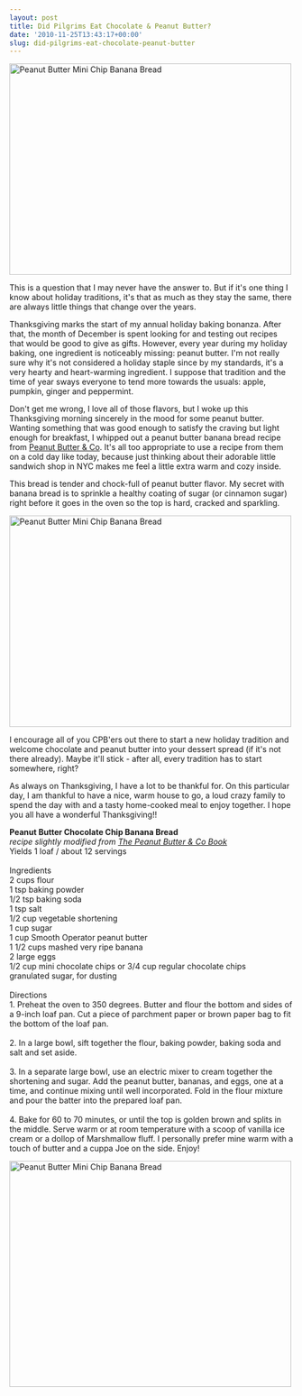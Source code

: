 ```yaml
---
layout: post
title: Did Pilgrims Eat Chocolate & Peanut Butter?
date: '2010-11-25T13:43:17+00:00'
slug: did-pilgrims-eat-chocolate-peanut-butter
---
```

<a href="http://www.flickr.com/photos/kstar810/5207168710/" title="Peanut Butter Mini Chip Banana Bread by kstar810, on Flickr"><img src="http://farm5.static.flickr.com/4104/5207168710_7d811516f7.jpg" width="500" height="375" alt="Peanut Butter Mini Chip Banana Bread" /></a>

This is a question that I may never have the answer to. But if it's one thing I know about holiday traditions, it's that as much as they stay the same, there are always little things that change over the years. 

Thanksgiving marks the start of my annual holiday baking bonanza. After that, the month of December is spent looking for and testing out recipes that would be good to give as gifts. However, every year during my holiday baking, one ingredient is noticeably missing: peanut butter. I'm not really sure why it's not considered a holiday staple since by my standards, it's a very hearty and heart-warming ingredient. I suppose that tradition and the time of year sways everyone to tend more towards the usuals: apple, pumpkin, ginger and peppermint.

Don't get me wrong, I love all of those flavors, but I woke up this Thanksgiving morning sincerely in the mood for some peanut butter. Wanting something that was good enough to satisfy the craving but light enough for breakfast, I whipped out a peanut butter banana bread recipe from <a href="http://ilovepeanutbutter.com/">Peanut Butter & Co</a>. It's all too appropriate to use a recipe from them on a cold day like today, because just thinking about their adorable little sandwich shop in NYC makes me feel a little extra warm and cozy inside.

This bread is tender and chock-full of peanut butter flavor. My secret with banana bread is to sprinkle a healthy coating of sugar (or cinnamon sugar) right before it goes in the oven so the top is hard, cracked and sparkling.

<a href="http://www.flickr.com/photos/kstar810/5207169212/" title="Peanut Butter Mini Chip Banana Bread by kstar810, on Flickr"><img src="http://farm6.static.flickr.com/5249/5207169212_476bc51858.jpg" width="500" height="375" alt="Peanut Butter Mini Chip Banana Bread" /></a>

I encourage all of you CPB'ers out there to start a new holiday tradition and welcome chocolate and peanut butter into your dessert spread (if it's not there already). Maybe it'll stick - after all, every tradition has to start somewhere, right?

As always on Thanksgiving, I have a lot to be thankful for. On this particular day, I am thankful to have a nice, warm house to go, a loud crazy family to spend the day with and a tasty home-cooked meal to enjoy together. I hope you all have a wonderful Thanksgiving!!

<div class="recipe">
<strong>Peanut Butter Chocolate Chip Banana Bread</strong><br>
<em>recipe slightly modified from <a href="http://astore.amazon.com/thechocolatpe-20/detail/1594740569">The Peanut Butter & Co Book</a></em><br>
Yields 1 loaf / about 12 servings<br>
<br>
Ingredients<br>
2 cups flour<br>
1 tsp baking powder<br>
1/2 tsp baking soda<br>
1 tsp salt<br>
1/2 cup vegetable shortening<br>
1 cup sugar<br>
1 cup Smooth Operator peanut butter<br>
1 1/2 cups mashed very ripe banana<br>
2 large eggs<br>
1/2 cup mini chocolate chips or 3/4 cup regular chocolate chips<br>
granulated sugar, for dusting<br>
<br>
Directions<br>
1. Preheat the oven to 350 degrees. Butter and flour the bottom and sides of a 9-inch loaf pan. Cut a piece of parchment paper or brown paper bag to fit the bottom of the loaf pan.<br>
<br>
2. In a large bowl, sift together the flour, baking powder, baking soda and salt and set aside.<br>
<br>
3. In a separate large bowl, use an electric mixer to cream together the shortening and sugar. Add the peanut butter, bananas, and eggs, one at a time, and continue mixing until well incorporated. Fold in the flour mixture and pour the batter into the prepared loaf pan.<br>
<br>
4. Bake for 60 to 70 minutes, or until the top is golden brown and splits in the middle. Serve warm or at room temperature with a scoop of vanilla ice cream or a dollop of Marshmallow fluff. I personally prefer mine warm with a touch of butter and a cuppa Joe on the side. Enjoy!
</div>

<a href="http://www.flickr.com/photos/kstar810/5207169628/" title="Peanut Butter Mini Chip Banana Bread by kstar810, on Flickr"><img src="http://farm5.static.flickr.com/4130/5207169628_4b608be572.jpg" width="500" height="401" alt="Peanut Butter Mini Chip Banana Bread" /></a>
